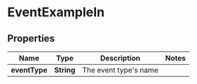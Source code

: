 

# EventExampleIn


## Properties

Name | Type | Description | Notes
------------ | ------------- | ------------- | -------------
**eventType** | **String** | The event type&#39;s name | 



